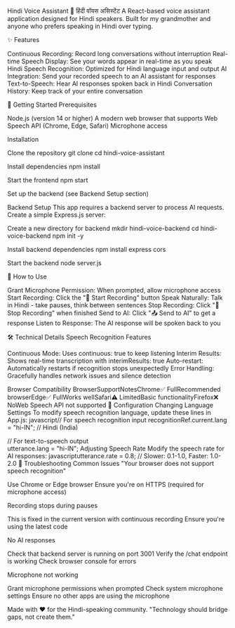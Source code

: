 Hindi Voice Assistant 🎤
हिंदी वॉयस असिस्टेंट
A React-based voice assistant application designed for Hindi speakers. Built for my grandmother and anyone who prefers speaking in Hindi over typing.

✨ Features

Continuous Recording: Record long conversations without interruption
Real-time Speech Display: See your words appear in real-time as you speak
Hindi Speech Recognition: Optimized for Hindi language input and output
AI Integration: Send your recorded speech to an AI assistant for responses
Text-to-Speech: Hear AI responses spoken back in Hindi
Conversation History: Keep track of your entire conversation

🚀 Getting Started
Prerequisites

Node.js (version 14 or higher)
A modern web browser that supports Web Speech API (Chrome, Edge, Safari)
Microphone access

Installation

Clone the repository
  git clone <your-repo-url>
  cd hindi-voice-assistant

Install dependencies
  npm install

Start the frontend
  npm start

Set up the backend (see Backend Setup section)

Backend Setup
This app requires a backend server to process AI requests. Create a simple Express.js server:

Create a new directory for backend
  mkdir hindi-voice-backend
  cd hindi-voice-backend
  npm init -y

Install backend dependencies
  npm install express cors

Start the backend
  node server.js


🎯 How to Use

Grant Microphone Permission: When prompted, allow microphone access
Start Recording: Click the "🎤 Start Recording" button
Speak Naturally: Talk in Hindi - take pauses, think between sentences
Stop Recording: Click "🔴 Stop Recording" when finished
Send to AI: Click "📤 Send to AI" to get a response
Listen to Response: The AI response will be spoken back to you

🛠️ Technical Details
Speech Recognition Features

Continuous Mode: Uses continuous: true to keep listening
Interim Results: Shows real-time transcription with interimResults: true
Auto-restart: Automatically restarts if recognition stops unexpectedly
Error Handling: Gracefully handles network issues and silence detection

Browser Compatibility
BrowserSupportNotesChrome✅ FullRecommended browserEdge✅ FullWorks wellSafari⚠️ LimitedBasic functionalityFirefox❌ NoWeb Speech API not supported
🔧 Configuration
Changing Language Settings
To modify speech recognition language, update these lines in App.js:
javascript// For speech recognition input
recognitionRef.current.lang = "hi-IN"; // Hindi (India)

// For text-to-speech output  
utterance.lang = "hi-IN";
Adjusting Speech Rate
Modify the speech rate for AI responses:
javascriptutterance.rate = 0.8; // Slower: 0.1-1.0, Faster: 1.0-2.0
🐛 Troubleshooting
Common Issues
"Your browser does not support speech recognition"

Use Chrome or Edge browser
Ensure you're on HTTPS (required for microphone access)

Recording stops during pauses

This is fixed in the current version with continuous recording
Ensure you're using the latest code

No AI responses

Check that backend server is running on port 3001
Verify the /chat endpoint is working
Check browser console for errors

Microphone not working

Grant microphone permissions when prompted
Check system microphone settings
Ensure no other apps are using the microphone


Made with ❤️ for the Hindi-speaking community.
"Technology should bridge gaps, not create them."
